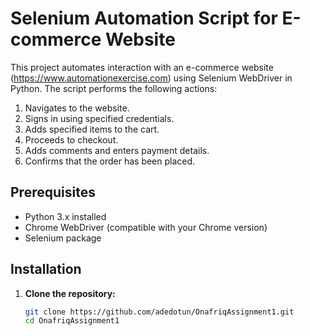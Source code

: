 # Selenium Automation Script for E-commerce Website

This project automates interaction with an e-commerce website (https://www.automationexercise.com) using Selenium WebDriver in Python. The script performs the following actions:

1. Navigates to the website.
2. Signs in using specified credentials.
3. Adds specified items to the cart.
4. Proceeds to checkout.
5. Adds comments and enters payment details.
6. Confirms that the order has been placed.

## Prerequisites

- Python 3.x installed
- Chrome WebDriver (compatible with your Chrome version)
- Selenium package

## Installation

1. **Clone the repository:**
   ```sh
   git clone https://github.com/adedotun/OnafriqAssignment1.git
   cd OnafriqAssignment1
